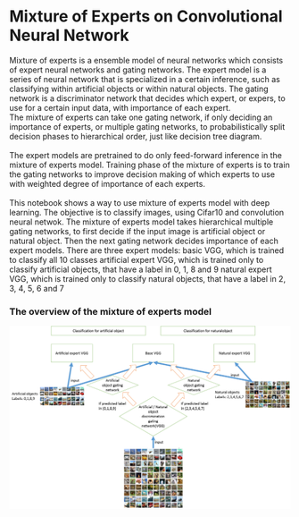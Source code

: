 # Mixture of Experts on Convolutional Neural Network
Mixture of experts is a ensemble model of neural networks which consists of expert neural networks and gating networks. The expert model is a series of neural network that is specialized in a certain inference, such as classifying within artificial objects or within natural objects. The gating network is a discriminator network that decides which expert, or expers, to use for a certain input data, with importance of each expert.<br>
The mixture of experts can take one gating network, if only deciding an importance of experts, or multiple gating networks, to probabilistically split decision phases to hierarchical order, just like decision tree diagram.<br><br>
The expert models are pretrained to do only feed-forward inference in the mixture of experts model.
Training phase of the mixture of experts is to train the gating networks to improve decision making of which experts to use with weighted degree of importance of each experts.<br><br>
This notebook shows a way to use mixture of experts model with deep learning. The objective is to classify images, using Cifar10 and convolution neural netwok. The mixture of experts model takes hierarchical multiple gating networks, to first decide if the input image is artificial object or natural object. Then the next gating network decides importance of each expert models. There are three expert models:
basic VGG, which is trained to classify all 10 classes
artificial expert VGG, which is trained only to classify artificial objects, that have a label in 0, 1, 8 and 9
natural expert VGG, which is trained only to classify natural objects, that have a label in 2, 3, 4, 5, 6 and 7 

### The overview of the mixture of experts model
![0.png](./0.png)

